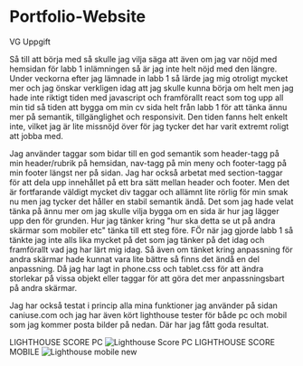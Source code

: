 # Portfolio-Website


VG Uppgift 



Så till att börja med så skulle jag vilja säga att även om jag var nöjd med hemsidan för labb 1 inlämningen så är jag inte helt nöjd med den längre. Under veckorna efter jag lämnade in labb 1 så lärde jag mig otroligt mycket mer och jag önskar verkligen idag att jag skulle kunna börja om helt men jag hade inte riktigt tiden med javascript och framförallt react som tog upp all min tid så tiden att bygga om min cv sida helt från labb 1 för att tänka ännu mer på semantik, tillgänglighet och responsivit. Den tiden fanns helt enkelt inte, vilket jag är lite missnöjd över för jag tycker det har varit extremt roligt att jobba med. 

Jag använder taggar som bidar till en god semantik som header-tagg på min header/rubrik på hemsidan, nav-tagg på min meny och footer-tagg på min footer längst ner på sidan. Jag har också arbetat med section-taggar för att dela upp innehållet på ett bra sätt mellan header och footer. Men det är fortfarande väldigt mycket div taggar och allämnt lite rörlig för min smak nu men jag tycker det håller en stabil semantik ändå. Det som jag hade velat tänka på ännu mer om jag skulle vilja bygga om en sida är hur jag lägger upp den för grunden. Hur jag tänker kring "hur ska detta se ut på andra skärmar som mobiler etc" tänka till ett steg före. FÖr när jag gjorde labb 1 så tänkte jag inte alls lika mycket på det som jag tänker på det idag och framförallt vad jag har lärt mig idag. 
Så även om tänket kring anpassning för andra skärmar hade kunnat vara lite bättre så finns det ändå en del anpassning.
Då jag har lagt in phone.css och tablet.css för att ändra storlekar på vissa objekt eller taggar för att göra det mer
anpassningsbart på andra skärmar. 

Jag har också testat i princip alla mina funktioner jag använder på sidan caniuse.com och jag har även kört lighthouse tester för både pc och mobil som jag kommer posta bilder på nedan. Där har jag fått goda resultat. 

LIGHTHOUSE SCORE PC
![Lighthouse Score PC](https://user-images.githubusercontent.com/91311313/168736813-5e456510-a25d-4fdc-a1e3-bc4b941462cc.png)
LIGHTHOUSE SCORE MOBILE
![Lighthouse mobile new](https://user-images.githubusercontent.com/91311313/168736872-c78db9ca-0922-4424-a778-48b037384748.png)
